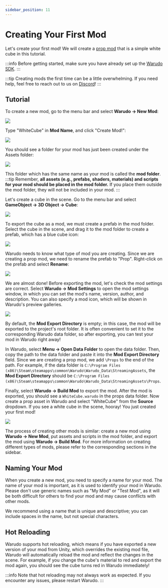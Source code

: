 ```yaml
---
sidebar_position: 11
---
```


# Creating Your First Mod

Let's create your first mod! We will create a [prop mod](prop-mod) that is a simple white cube in this tutorial.

:::info
Before getting started, make sure you have already set up the [Warudo SDK](mod-sdk.md).
:::

:::tip
Creating mods the first time can be a little overwhelming. If you need help, feel free to reach out to us on [Discord](https://discord.gg/warudo)!
:::

## Tutorial

To create a new mod, go to the menu bar and select **Warudo → New Mod**:

![](pathname:///doc-img/en-mod-sdk-3.webp)

Type "WhiteCube" in **Mod Name**, and click "Create Mod!":

![](pathname:///doc-img/en-mod-1.png)

You should see a folder for your mod has just been created under the Assets folder:

![](pathname:///doc-img/en-mod-2.png)

This folder which has the same name as your mod is called the **mod folder**.
:::tip
Remember, **all assets (e.g., prefabs, shaders, materials) and scripts for your mod should be placed in the mod folder.** If you place them outside the mod folder, they will not be included in your mod.
:::

Let's create a cube in the scene. Go to the menu bar and select **GameObject → 3D Object → Cube**:

![](pathname:///doc-img/en-mod-3.png)

To export the cube as a mod, we must create a prefab in the mod folder. Select the cube in the scene, and drag it to the mod folder to create a prefab, which has a blue cube icon:

![](pathname:///doc-img/en-mod-4.png)

Warudo needs to know what type of mod you are creating. Since we are creating a prop mod, we need to rename the prefab to "Prop". Right-click on the prefab and select **Rename**:

![](pathname:///doc-img/en-mod-5.png)

We are almost done! Before exporting the mod, let's check the mod settings are correct. Select **Warudo → Mod Settings** to open the mod settings window, in which you can set the mod's name, version, author, and description. You can also specify a mod icon, which will be shown in Warudo's preview galleries.

![](pathname:///doc-img/en-mod-6.png)

By default, the **Mod Export Directory** is empty; in this case, the mod will be exported to the project's root folder. It is often convenient to set it to the corresponding Warudo data folder, so after exporting, you can test your mod in Warudo right away!

In Warudo, select **Menu → Open Data Folder** to open the data folder. Then, copy the path to the data folder and paste it into the **Mod Export Directory** field. Since we are creating a prop mod, we add `\Props` to the end of the path. For example, if the data folder is `C:\Program Files (x86)\Steam\steamapps\common\Warudo\Warudo_Data\StreamingAssets`, the **Mod Export Directory** should be `C:\Program Files (x86)\Steam\steamapps\common\Warudo\Warudo_Data\StreamingAssets\Props`.

Finally, select **Warudo → Build Mod** to export the mod. After the mod is exported, you should see a `WhiteCube.warudo` in the props data folder. Now create a prop asset in Warudo and select "WhiteCube" from the **Source** dropdown. If you see a white cube in the scene, hooray! You just created your first mod!

![](pathname:///doc-img/en-mod-7.png)

The process of creating other mods is similar: create a new mod using **Warudo → New Mod**, put assets and scripts in the mod folder, and export the mod using **Warudo → Build Mod**. For more information on creating different types of mods, please refer to the corresponding sections in the sidebar.

## Naming Your Mod

When you create a new mod, you need to specify a name for your mod. The name of your mod is important, as it is used to identify your mod in Warudo. Please don't use generic names such as "My Mod" or "Test Mod", as it will be both difficult for others to find your mod and may cause conflicts with other mods.

We recommend using a name that is unique and descriptive; you can include spaces in the name, but not special characters.

## Hot Reloading

Warudo supports hot reloading, which means if you have exported a new version of your mod from Unity, which overrides the existing mod file, Warudo will automatically reload the mod and reflect the changes in the scene. For example, if you change the cube's material to red and export the mod again, you should see the cube turns red in Warudo immediately!

:::info
Note that hot reloading may not always work as expected. If you encounter any issues, please restart Warudo.
:::
